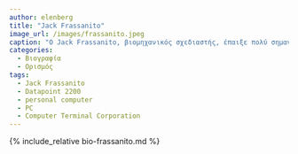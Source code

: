 ```yaml
---
author: elenberg
title: "Jack Frassanito"
image_url: /images/frassanito.jpeg
caption: "O Jack Frassanito, βιομηχανικός σχεδιαστής, έπαιξε πολύ σημαντικό ρόλο στη δημιουργία και το σχεδιασμό του του υπολογιστή"
categories:
  - Βιογραφία 
  - Ορισμός 
tags:
  - Jack Frassanito
  - Datapoint 2200
  - personal computer
  - PC
  - Computer Terminal Corporation
---
```


{% include_relative bio-frassanito.md %}
